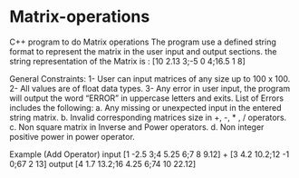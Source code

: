 # Matrix-operations
C++ program to do Matrix operations
The program use a defined string format to represent the matrix in the user input and output sections.
the string representation of the Matrix is :
[10 2.13 3;-5 0 4;16.5 1 8]

General Constraints:
1- User can input matrices of any size up to 100 x 100.
2- All values are of float data types.
3- Any error in user input, the program will output the word “ERROR” in uppercase letters and exits. List of Errors includes the following:
  a. Any missing or unexpected input in the entered string matrix.
  b. Invalid corresponding matrices size in +, -, * , / operators.
  c. Non square matrix in Inverse and Power operators.
  d. Non integer positive power in power operator.

Example (Add Operator)
input
[1 -2.5 3;4 5.25 6;7 8 9.12]
+
[3 4.2 10.2;12 -1 0;67 2 13]
output
[4 1.7 13.2;16 4.25 6;74 10 22.12]
